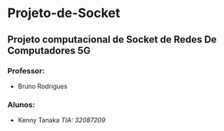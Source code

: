 # Projeto-de-Socket
## Projeto computacional de Socket de Redes De Computadores 5G

### Professor: 
- Bruno Rodrigues

### Alunos:

- Kenny Tanaka _TIA: 32087209_

